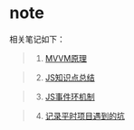# note

相关笔记如下：

> 1. [MVVM原理](https://github.com/Megan-TA/note/tree/master/segmentfault/MVVM%E5%8E%9F%E7%90%86)

> 2. [JS知识点总结](https://github.com/Megan-TA/note/blob/master/note/js%E7%9F%A5%E8%AF%86%E7%82%B9%E6%80%BB%E7%BB%93.md)

> 3. [JS事件环机制](https://github.com/Megan-TA/note/blob/master/note/js%E4%BA%8B%E4%BB%B6%E5%BE%AA%E7%8E%AF.md)

> 4. [记录平时项目遇到的坑](https://github.com/Megan-TA/note/blob/master/note/%E8%AE%B0%E5%BD%95%E5%B9%B3%E6%97%B6%E9%A1%B9%E7%9B%AE%E9%81%87%E5%88%B0%E7%9A%84%E5%9D%91.md)

